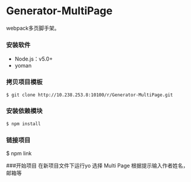 # Generator-MultiPage

webpack多页脚手架。

### 安装软件

- Node.js：v5.0+
- yoman


### 拷贝项目模板

``` bash
$ git clone http://10.238.253.8:10100/r/Generator-MultiPage.git
```


### 安装依赖模块

``` bash
$ npm install
```

### 链接项目

$ npm link

###开始项目
在新项目文件下运行yo
选择 Multi Page
根据提示输入作者姓名，邮箱等